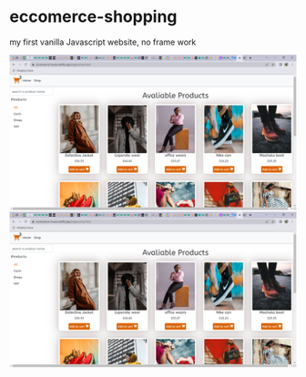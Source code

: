 # eccomerce-shopping
my first vanilla Javascript website, no frame work

![Image preview](demo-1.png)
![](demo-1.png)